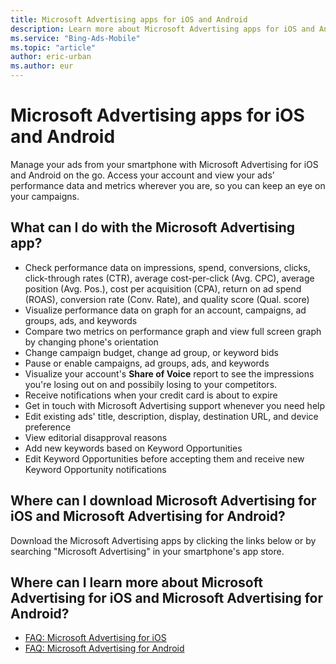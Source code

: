 ```yaml
---
title: Microsoft Advertising apps for iOS and Android
description: Learn more about Microsoft Advertising apps for iOS and Android.
ms.service: "Bing-Ads-Mobile"
ms.topic: "article"
author: eric-urban
ms.author: eur
---
```


# Microsoft Advertising apps for iOS and Android

Manage your ads from your smartphone with Microsoft Advertising for iOS and Android on the go. Access your account and view your ads’ performance data and metrics wherever you are, so you can keep an eye on your campaigns.

## What can I do with the Microsoft Advertising app?

- Check performance data on impressions, spend, conversions, clicks, click-through rates (CTR), average cost-per-click (Avg. CPC), average position (Avg. Pos.), cost per acquisition (CPA), return on ad spend (ROAS), conversion rate (Conv. Rate), and quality score (Qual. score)
- Visualize performance data on graph for an account, campaigns, ad groups, ads, and keywords
- Compare two metrics on performance graph and view full screen graph by changing phone's orientation
- Change campaign budget, change ad group, or keyword bids
- Pause or enable campaigns, ad groups, ads, and keywords
- Visualize your account's **Share of Voice** report to see the impressions you're losing out on and possibily losing to your competitors.
- Receive notifications when your credit card is about to expire
- Get in touch with Microsoft Advertising support whenever you need help
- Edit existing ads' title, description, display, destination URL, and device preference
- View editorial disapproval reasons
- Add new keywords based on Keyword Opportunities
- Edit Keyword Opportunities before accepting them and receive new Keyword Opportunity notifications

## Where can I download Microsoft Advertising for iOS and Microsoft Advertising for Android?

Download the Microsoft Advertising apps by clicking the links below or by searching "Microsoft Advertising" in your smartphone's app store.

## Where can I learn more about Microsoft Advertising for iOS and Microsoft Advertising for Android?

- [FAQ: Microsoft Advertising for iOS](./hlp_BAM_CONC_FAQ1.md)
- [FAQ: Microsoft Advertising for Android](./hlp_BAM_CONC_FAQ_Android.md)


